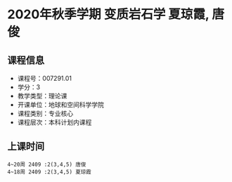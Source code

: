 # 2020年秋季学期 变质岩石学 夏琼霞, 唐俊






## 课程信息

- 课程号：007291.01
- 学分：3
- 教学类型：理论课
- 开课单位：地球和空间科学学院
- 课程类别：专业核心
- 课程层次：本科计划内课程

## 上课时间

```
4~20周 2409 :2(3,4,5) 唐俊
4~18周 2409 :2(3,4,5) 夏琼霞
```

